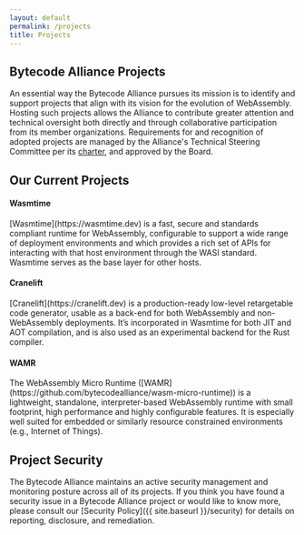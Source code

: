 ```yaml
---
layout: default
permalink: /projects
title: Projects
---
```


<section>
    <div class="container w-container">
        <div class="width-container" markdown="1">

## Bytecode Alliance Projects

An essential way the Bytecode Alliance pursues its mission is to identify and support projects that align with its vision for the evolution of WebAssembly.  Hosting such projects allows the Alliance to contribute greater attention and technical oversight both directly and through collaborative participation from its member organizations.  Requirements for and recognition of adopted projects are managed by the Alliance's Technical Steering Committee per its [charter](https://github.com/bytecodealliance/governance/blob/main/TSC/charter.md), and approved by the Board.

## Our Current Projects

<h4>Wasmtime</h4>
[Wasmtime](https://wasmtime.dev) is a fast, secure and standards compliant runtime for WebAssembly, configurable to support a wide range of deployment environments and which provides a rich set of APIs for interacting with that host environment through the WASI standard.  Wasmtime serves as the base layer for other hosts.
<h4>Cranelift</h4>
[Cranelift](https://cranelift.dev) is a production-ready low-level retargetable code generator, usable as a back-end for both WebAssembly and non-WebAssembly deployments.  It’s incorporated in Wasmtime for both JIT and AOT compilation, and is also used as an experimental backend for the Rust compiler. 
<h4>WAMR</h4>
The WebAssembly Micro Runtime ([WAMR](https://github.com/bytecodealliance/wasm-micro-runtime)) is a lightweight, standalone, interpreter-based WebAssembly runtime with small footprint, high performance and highly configurable features. It is especially well suited for embedded or similarly resource constrained environments (e.g., Internet of Things).

</div>
</div>
</section>

<section>
    <div class="container w-container">
        <div class="width-container" markdown="1">

## Project Security

The Bytecode Alliance maintains an active security management and monitoring posture across all of its projects.  If you think you have found a security issue in a Bytecode Alliance project or would like to know more, please consult our [Security Policy]({{ site.baseurl }}/security) for details on reporting, disclosure, and remediation.

</div>
</div>
</section>
